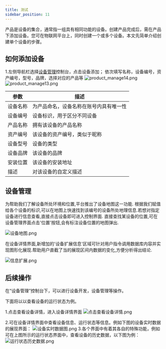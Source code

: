 ```yaml
---
title: 测试
sidebar_position: 11
---
```



产品是设备的集合，通常指一组具有相同功能的设备。创建产品完成后，需在产品下添加设备。您可在物联网平台上，同时创建一个或多个设备。本文先简单介绍创建单个设备的步骤。

## 如何添加设备

1.左侧导航栏选择[设备管理](http://prod.iotn2n.com/#/dashboard/devicelist)控制台，点击设备添加；
依次填写名称，设备编号，资产编号，型号，品牌，选择对应的产品等
![product_manage14.png](https://dgiot-1253666439.cos.ap-shanghai-fsi.myqcloud.com/shuwa_tech/zh/blog/study/meter/product_manage14.png)
![product_manage13.png](https://dgiot-1253666439.cos.ap-shanghai-fsi.myqcloud.com/shuwa_tech/zh/blog/study/meter/product_manage13.png)

 |参数|描述|
 |---|---|  
 |设备名称|为产品命名，设备名称在账号内具有唯一性|
 |设备编号|设备标识，用于区分不同设备|
 |产品名称|拥有该设备的产品名称|
 |资产编号|该设备的资产编号，类似于昵称|
 |设备型号|设备的类型|
 |设备品牌|该设备的品牌|
 |安装位置|该设备的安装地址|
 |描述|对该设备的自定义描述|
   
## 设备管理

为帮助我们了解设备所处环境和位置,平台推出了设备地图这一功能.
根据我们赋值给各个设备的标识,可以在地图上快速找到该编号的设备所处地理信息.若想对指定设备进行信息查看,直接点击设备即可进入控制界面.
直接查找某设备的位置,可在设备管理界面点击'位置'按钮,会有标注设备位置的地图弹出.

![设备地图.png](http://dgiot-1253666439.cos.ap-shanghai-fsi.myqcloud.com/shuwa_tech/zh/product/dgiot/product_presentation/%E8%AE%BE%E5%A4%87%E5%9C%B0%E5%9B%BE.png)

在设备详情界面,新增加的'设备扩展信息'区域可针对用户指令调用数据库内容并实现图形化展现.帮助用户直截了当的展现区间内数据的变化,方便分析得出结论.

![信息扩展.png](http://dgiot-1253666439.cos.ap-shanghai-fsi.myqcloud.com/shuwa_tech/zh/product/dgiot/product_presentation/%E4%BF%A1%E6%81%AF%E6%89%A9%E5%B1%95.png)

## 后续操作
在“设备管理”控制台下，可以进行设备开发，设备管理等操作。

下面将以以查看设备的运行状态为例。

1.点击查看设备详情，进入设备详情界面
![点击查看设备详情.png](http://dgiot-1253666439.cos.ap-shanghai-fsi.myqcloud.com/shuwa_tech/zh/product/dgiot/product_presentation/%E7%82%B9%E5%87%BB%E6%9F%A5%E7%9C%8B%E8%AE%BE%E5%A4%87%E8%AF%A6%E6%83%85.png)

2.可在设备详情界面中查看设备信息、运行状态等信息。例如下图的设备实时数据的展现界面：
![设备实时数据图.png](http://dgiot-1253666439.cos.ap-shanghai-fsi.myqcloud.com/shuwa_tech/zh/product/dgiot/product_presentation/%E8%AE%BE%E5%A4%87%E5%AE%9E%E6%97%B6%E6%95%B0%E6%8D%AE%E5%9B%BE.png)
3.各个界面中有着其各自的特殊功能，例如可在上图所示的运行状态界面中，查看设备的历史数据，以下图为例：
![运行状态历史数据.png](http://dgiot-1253666439.cos.ap-shanghai-fsi.myqcloud.com/shuwa_tech/zh/product/dgiot/product_presentation/%E8%BF%90%E8%A1%8C%E7%8A%B6%E6%80%81%E5%8E%86%E5%8F%B2%E6%95%B0%E6%8D%AE.png)



